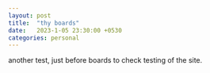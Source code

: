 ```yaml
---
layout: post
title:  "thy boards"
date:   2023-1-05 23:30:00 +0530
categories: personal
---
```


<p id="output">another test, just before boards to check testing of the site.</p>